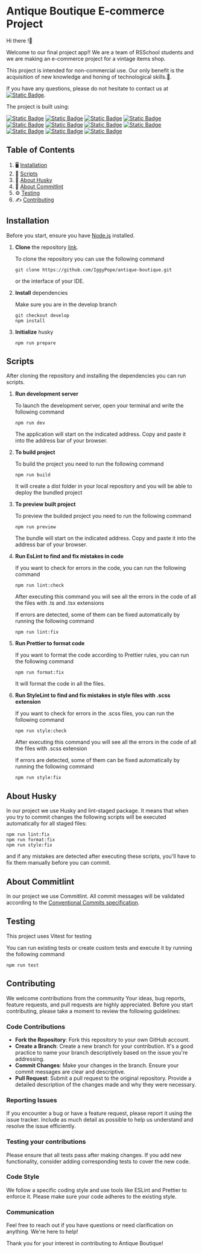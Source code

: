# Antique Boutique E-commerce Project

Hi there !👋

Welcome to our final project app!!
We are a team of RSSchool students and we are making an e-commerce project for a vintage items shop.

This project is intended for non-commercial use. Our only benefit is the acquisition of new knowledge and honing of technological skills.🚸.

If you have any questions, please do not hesitate to contact us at
[![Static Badge](https://img.shields.io/badge/contact_us-blue?style=plastic)](julia.alconost@gmail.com).

The project is built using:

[![Static Badge](https://img.shields.io/badge/React-v.18.2.0-blue?style=plastic&logo=react&logoColor=white)](https://www.npmjs.com/package/react)
[![Static Badge](https://img.shields.io/badge/Vite-v.5.2.0-orange?style=plastic&logo=vite&logoColor=white)](https://vitejs.dev/)
[![Static Badge](https://img.shields.io/badge/TypeScript-v.5.2.2-blue?style=plastic&logo=typescript&logoColor=white)](https://www.typescriptlang.org/)
[![Static Badge](https://img.shields.io/badge/ESLint-v.8.57.0-orange?style=plastic&logo=eslint&logoColor=white)](https://www.npmjs.com/package/eslint)
[![Static Badge](https://img.shields.io/badge/Vitest-v.1.6.0-blue?style=plastic&logo=jest&logoColor=white)](https://www.npmjs.com/package/jest)
[![Static Badge](https://img.shields.io/badge/StyleLint-v.16.5.0-orange?style=plastic&logo=stylelint&logoColor=white)](https://www.npmjs.com/package/stylelint)
[![Static Badge](https://img.shields.io/badge/Husky-v.9.0.11-blue?style=plastic&logo=husky&logoColor=white)](https://www.npmjs.com/package/husky)
[![Static Badge](https://img.shields.io/badge/Sass-preprocessor-orange?style=plastic&logo=sass&logoColor=white)](https://sass-lang.com/)
[![Static Badge](https://img.shields.io/badge/RTK-v.2.2.3-blue?style=plastic&logo=redux&logoColor=white)](https://redux-toolkit.js.org/)
[![Static Badge](https://img.shields.io/badge/React_Router-v.6.23.0-orange?style=plastic&logo=reactrouter&logoColor=white)](https://reactrouter.com/)
[![Static Badge](https://img.shields.io/badge/commitlint-v.19.3.0-blue?style=plastic&logo=commitlint&logoColor=white)](https://www.npmjs.com/package/commitlint)

## Table of Contents

1. 🖥️ [Installation](#installation)
2. 🤖 [Scripts](#scripts)
3. 🐶 [About Husky](#about-husky)
4. 📑 [About Commitlint](#about-commitlint)
5. ⚙️ [Testing](#testing)
6. ✍️ [Contributing](#contributing)

## Installation

Before you start, ensure you have [Node.js](https://nodejs.org/en/download/) installed.

1. **Clone** the repository [link](https://github.com/IggyPope/antique-boutique.git).

   To clone the repository you can use the following command

   ```shell
   git clone https://github.com/IggyPope/antique-boutique.git
   ```

   or the interface of your IDE.

2. **Install** dependencies

   Make sure you are in the develop branch

   ```shell
   git checkout develop
   npm install
   ```

3. **Initialize** husky

   ```shell
   npm run prepare
   ```

## Scripts

After cloning the repository and installing the dependencies you can run scripts.

1. **Run development server**

   To launch the development server, open your terminal and write the following command

   ```shell
   npm run dev
   ```

   The application will start on the indicated address. Copy and paste it into the address bar of your browser.

2. **To build project**

   To build the project you need to run the following command

   ```shell
   npm run build
   ```

   It will create a dist folder in your local repository and you will be able to deploy the bundled project

3. **To preview built project**

   To preview the builded project you need to run the following command

   ```shell
   npm run preview
   ```

   The bundle will start on the indicated address. Copy and paste it into the address bar of your browser.

4. **Run EsLint to find and fix mistakes in code**

   If you want to check for errors in the code, you can run the following command

   ```shell
   npm run lint:check
   ```

   After executing this command you will see all the errors in the code of all the files with .ts and .tsx extensions

   If errors are detected, some of them can be fixed automatically by running the following command

   ```shell
   npm run lint:fix
   ```

5. **Run Prettier to format code**

   If you want to format the code according to Prettier rules, you can run the following command

   ```shell
   npm run format:fix
   ```

   It will format the code in all the files.

6. **Run StyleLint to find and fix mistakes in style files with .scss extension**

   If you want to check for errors in the .scss files, you can run the following command

   ```shell
   npm run style:check
   ```

   After executing this command you will see all the errors in the code of all the files with .scss extension

   If errors are detected, some of them can be fixed automatically by running the following command

   ```shell
   npm run style:fix
   ```

## About Husky

In our project we use Husky and lint-staged package. It means that when you try to commit changes the following scripts will be executed automatically for all staged files:

```shell
npm run lint:fix
npm run format:fix
npm run style:fix
```

and if any mistakes are detected after executing these scripts, you'll have to fix them manually before you can commit.

## About Commitlint

In our project we use Commitlint. All commit messages will be validated according to the [Conventional Commits specification](https://www.conventionalcommits.org/en/v1.0.0/).

## Testing

This project uses Vitest for testing

You can run existing tests or create custom tests and execute it by running the following command

```shell
npm run test
```

## Contributing

We welcome contributions from the community Your ideas, bug reports, feature requests, and pull requests are highly appreciated. Before you start contributing, please take a moment to review the following guidelines:

### Code Contributions

- **Fork the Repository**: Fork this repository to your own GitHub account.
- **Create a Branch**: Create a new branch for your contribution. It's a good practice to name your branch descriptively based on the issue you're addressing.
- **Commit Changes**: Make your changes in the branch. Ensure your commit messages are clear and descriptive.
- **Pull Request**: Submit a pull request to the original repository. Provide a detailed description of the changes made and why they were necessary.

### Reporting Issues

If you encounter a bug or have a feature request, please report it using the issue tracker. Include as much detail as possible to help us understand and resolve the issue efficiently.

### Testing your contributions

Please ensure that all tests pass after making changes. If you add new functionality, consider adding corresponding tests to cover the new code.

### Code Style

We follow a specific coding style and use tools like ESLint and Prettier to enforce it. Please make sure your code adheres to the existing style.

### Communication

Feel free to reach out if you have questions or need clarification on anything. We're here to help!

Thank you for your interest in contributing to Antique Boutique!
